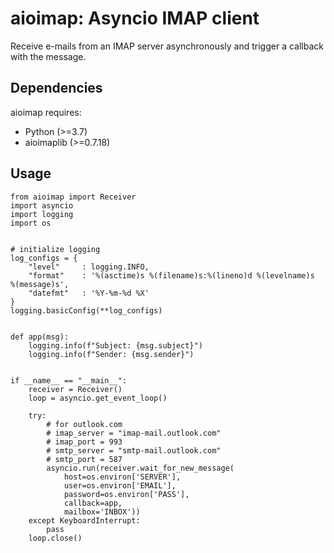 # aioimap: Asyncio IMAP client
Receive e-mails from an IMAP server asynchronously and trigger a callback with the message.

## Dependencies
aioimap requires:
* Python (>=3.7)
* aioimaplib (>=0.7.18)

## Usage

```
from aioimap import Receiver
import asyncio
import logging
import os


# initialize logging
log_configs = {
    "level"     : logging.INFO,
    "format"    : '%(asctime)s %(filename)s:%(lineno)d %(levelname)s  %(message)s',
    "datefmt"   : '%Y-%m-%d %X'
}
logging.basicConfig(**log_configs)


def app(msg):
    logging.info(f"Subject: {msg.subject}")
    logging.info(f"Sender: {msg.sender}")


if __name__ == "__main__":
    receiver = Receiver()
    loop = asyncio.get_event_loop()

    try:
        # for outlook.com
        # imap_server = "imap-mail.outlook.com"
        # imap_port = 993
        # smtp_server = "smtp-mail.outlook.com"
        # smtp_port = 587
        asyncio.run(receiver.wait_for_new_message(
            host=os.environ['SERVER'],
            user=os.environ['EMAIL'],
            password=os.environ['PASS'],
            callback=app,
            mailbox='INBOX'))
    except KeyboardInterrupt:
        pass
    loop.close()
```